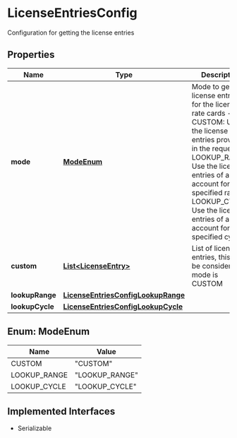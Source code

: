 

# LicenseEntriesConfig

Configuration for getting the license entries

## Properties

| Name | Type | Description | Notes |
|------------ | ------------- | ------------- | -------------|
|**mode** | [**ModeEnum**](#ModeEnum) | Mode to get the license entries for the license rate cards - CUSTOM: Use the license entries provided in the request - LOOKUP_RANGE: Use the license entries of a given account for the specified range - LOOKUP_CYCLE: Use the license entries of a given account for the specified cycle  |  |
|**custom** | [**List&lt;LicenseEntry&gt;**](LicenseEntry.md) | List of license entries, this will be considered if mode is CUSTOM |  [optional] |
|**lookupRange** | [**LicenseEntriesConfigLookupRange**](LicenseEntriesConfigLookupRange.md) |  |  [optional] |
|**lookupCycle** | [**LicenseEntriesConfigLookupCycle**](LicenseEntriesConfigLookupCycle.md) |  |  [optional] |



## Enum: ModeEnum

| Name | Value |
|---- | -----|
| CUSTOM | &quot;CUSTOM&quot; |
| LOOKUP_RANGE | &quot;LOOKUP_RANGE&quot; |
| LOOKUP_CYCLE | &quot;LOOKUP_CYCLE&quot; |


## Implemented Interfaces

* Serializable


